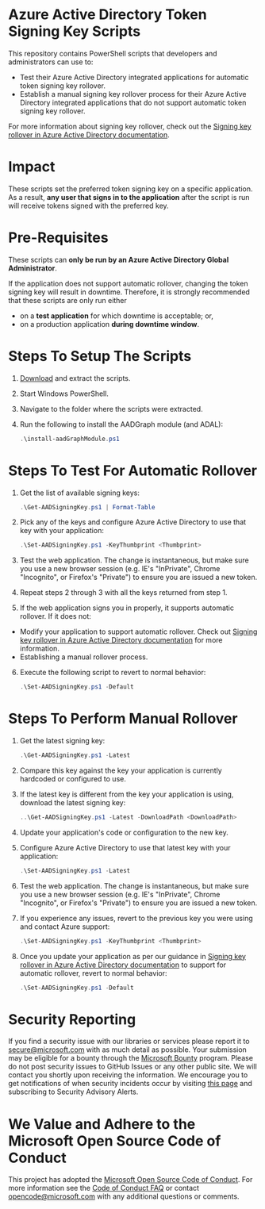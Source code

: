 # Azure Active Directory Token Signing Key Scripts

This repository contains PowerShell scripts that developers and administrators can use to:
- Test their Azure Active Directory integrated applications for automatic token signing key rollover.
- Establish a manual signing key rollover process for their Azure Active Directory integrated applications that do not support automatic token signing key rollover.

For more information about signing key rollover, check out the [Signing key rollover in Azure Active Directory documentation](https://azure.microsoft.com/en-us/documentation/articles/active-directory-signing-key-rollover/).

# Impact

These scripts set the preferred token signing key on a specific application. As a result, **any user that signs in to the application** after the script is run will receive tokens signed with the preferred key.

# Pre-Requisites

These scripts can **only be run by an Azure Active Directory Global Administrator**.

If the application does not support automatic rollover, changing the token signing key will result in downtime. Therefore, it is strongly recommended that these scripts are only run either
- on a **test application** for which downtime is acceptable; or,
- on a production application **during downtime window**.

# Steps To Setup The Scripts

1.	[Download](../../archive/master.zip) and extract the scripts.
2.	Start Windows PowerShell.
3.	Navigate to the folder where the scripts were extracted.
4.	Run the following to install the AADGraph module (and ADAL):

    ```powershell
    .\install-aadGraphModule.ps1
    ```

# Steps To Test For Automatic Rollover

1.  Get the list of available signing keys:

    ```powershell
    .\Get-AADSigningKey.ps1 | Format-Table
    ```

2.  Pick any of the keys and configure Azure Active Directory to use that key with your application:

    ```powershell
    .\Set-AADSigningKey.ps1 -KeyThumbprint <Thumbprint>
    ```

3.	Test the web application. The change is instantaneous, but make sure you use a new browser session (e.g. IE's "InPrivate", Chrome "Incognito", or Firefox's "Private") to ensure you are issued a new token.
4.  Repeat steps 2 through 3 with all the keys returned from step 1.
5.	If the web application signs you in properly, it supports automatic rollover. If it does not:
  - Modify your application to support automatic rollover. Check out [Signing key rollover in Azure Active Directory documentation](https://azure.microsoft.com/en-us/documentation/articles/active-directory-signing-key-rollover/) for more information.
  - Establishing a manual rollover process.
6.	Execute the following script to revert to normal behavior:

    ```powershell
    .\Set-AADSigningKey.ps1 -Default
    ```

# Steps To Perform Manual Rollover

1.  Get the latest signing key:

    ```powershell
    .\Get-AADSigningKey.ps1 -Latest
    ```

2.  Compare this key against the key your application is currently hardcoded or configured to use.
3.  If the latest key is different from the key your application is using, download the latest signing key:

    ```powershell
    ..\Get-AADSigningKey.ps1 -Latest -DownloadPath <DownloadPath>
    ```

4.  Update your application's code or configuration to the new key.
5.  Configure Azure Active Directory to use that latest key with your application:

    ```powershell
    .\Set-AADSigningKey.ps1 -Latest
    ```
6.	Test the web application. The change is instantaneous, but make sure you use a new browser session (e.g. IE's "InPrivate", Chrome "Incognito", or Firefox's "Private") to ensure you are issued a new token.
7.	If you experience any issues, revert to the previous key you were using and contact Azure support:

    ```powershell
    .\Set-AADSigningKey.ps1 -KeyThumbprint <Thumbprint>
    ```
8.  Once you update your application as per our guidance in [Signing key rollover in Azure Active Directory documentation](https://azure.microsoft.com/en-us/documentation/articles/active-directory-signing-key-rollover/) to support for automatic rollover, revert to normal behavior:

    ```powershell
    .\Set-AADSigningKey.ps1 -Default
    ```

# Security Reporting

If you find a security issue with our libraries or services please report it to [secure@microsoft.com](mailto:secure@microsoft.com) with as much detail as possible. Your submission may be eligible for a bounty through the [Microsoft Bounty](http://aka.ms/bugbounty) program. Please do not post security issues to GitHub Issues or any other public site. We will contact you shortly upon receiving the information. We encourage you to get notifications of when security incidents occur by visiting [this page](https://technet.microsoft.com/en-us/security/dd252948) and subscribing to Security Advisory Alerts.

# We Value and Adhere to the Microsoft Open Source Code of Conduct

This project has adopted the [Microsoft Open Source Code of Conduct](https://opensource.microsoft.com/codeofconduct/). For more information see the [Code of Conduct FAQ](https://opensource.microsoft.com/codeofconduct/faq/) or contact [opencode@microsoft.com](mailto:opencode@microsoft.com) with any additional questions or comments.
